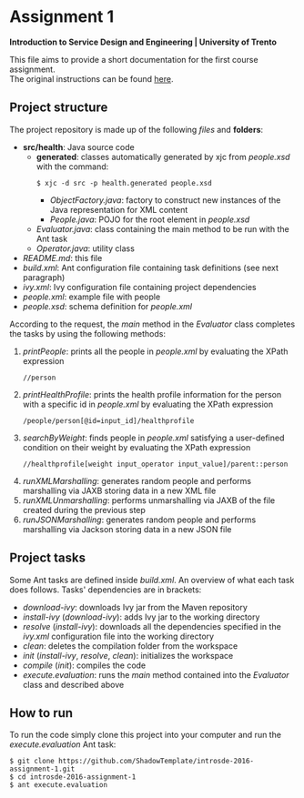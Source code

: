 # Assignment 1

**Introduction to Service Design and Engineering | University of Trento**

This file aims to provide a short documentation for the first course assignment.  
The original instructions can be found [here](https://sites.google.com/a/unitn.it/introsde_2016-17/lab-sessions/assignments/assignment-1).

## Project structure

The project repository is made up of the following *files* and **folders**:
* **src/health**: Java source code
    * **generated**: classes automatically generated by xjc from *people.xsd* with the command:
         ```
         $ xjc -d src -p health.generated people.xsd
         ```
        * *ObjectFactory.java*: factory to construct new instances of the Java representation for XML content
        * *People.java*: POJO for the root element in *people.xsd*
    * *Evaluator.java*: class containing the main method to be run with the Ant task
    * *Operator.java*: utility class 
* *README.md*: this file
* *build.xml*: Ant configuration file containing task definitions (see next paragraph)
* *ivy.xml*: Ivy configuration file containing project dependencies 
* *people.xml*: example file with people  
* *people.xsd*: schema definition for *people.xml*

According to the request, the *main* method in the *Evaluator* class completes the tasks by using the following methods:
1. *printPeople*: prints all the people in *people.xml* by evaluating the XPath expression
    ```
    //person
    ```
2. *printHealthProfile*: prints the health profile information for the person with a specific id in *people.xml* by evaluating the XPath expression
    ```
    /people/person[@id=input_id]/healthprofile
    ```
3. *searchByWeight*: finds people in *people.xml* satisfying a user-defined condition on their weight by evaluating the XPath expression   
    ```
    //healthprofile[weight input_operator input_value]/parent::person
    ```
4. *runXMLMarshalling*: generates random people and performs marshalling via JAXB storing data in a new XML file
5. *runXMLUnmarshalling*: performs unmarshalling via JAXB of the file created during the previous step
6. *runJSONMarshalling*: generates random people and performs marshalling via Jackson storing data in a new JSON file


## Project tasks

Some Ant tasks are defined inside *build.xml*. An overview of what each task does follows. Tasks' dependencies are in brackets:
* *download-ivy*: downloads Ivy jar from the Maven repository
* *install-ivy* (*download-ivy*): adds Ivy jar to the working directory
* *resolve* (*install-ivy*): downloads all the dependencies specified in the *ivy.xml* configuration file into the working directory
* *clean*: deletes the compilation folder from the workspace
* *init* (*install-ivy*, *resolve*, *clean*): initializes the workspace 
* *compile* (*init*): compiles the code 
* *execute.evaluation*: runs the *main* method contained into the *Evaluator* class and described above


## How to run

To run the code simply clone this project into your computer and run the *execute.evaluation* Ant task:
```
$ git clone https://github.com/ShadowTemplate/introsde-2016-assignment-1.git
$ cd introsde-2016-assignment-1
$ ant execute.evaluation
```
